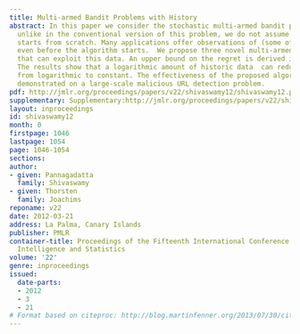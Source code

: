 ```yaml
---
title: Multi-armed Bandit Problems with History
abstract: In this paper we consider the stochastic multi-armed bandit problem. However,
  unlike in the conventional version of this problem, we do not assume that the algorithm
  starts from scratch. Many applications offer observations of (some of) the arms
  even before the algorithm starts.  We propose three novel multi-armed bandit algorithms
  that can exploit this data. An upper bound on the regret is derived in each case.
  The results show that a logarithmic amount of historic data  can reduce  regret
  from logarithmic to constant. The effectiveness of the proposed algorithms  are
  demonstrated on a large-scale malicious URL detection problem.
pdf: http://jmlr.org/proceedings/papers/v22/shivaswamy12/shivaswamy12.pdf
supplementary: Supplementary:http://jmlr.org/proceedings/papers/v22/shivaswamy12/shivaswamy12Supple.pdf
layout: inproceedings
id: shivaswamy12
month: 0
firstpage: 1046
lastpage: 1054
page: 1046-1054
sections: 
author:
- given: Pannagadatta
  family: Shivaswamy
- given: Thorsten
  family: Joachims
reponame: v22
date: 2012-03-21
address: La Palma, Canary Islands
publisher: PMLR
container-title: Proceedings of the Fifteenth International Conference on Artificial
  Intelligence and Statistics
volume: '22'
genre: inproceedings
issued:
  date-parts:
  - 2012
  - 3
  - 21
# Format based on citeproc: http://blog.martinfenner.org/2013/07/30/citeproc-yaml-for-bibliographies/
---
```

